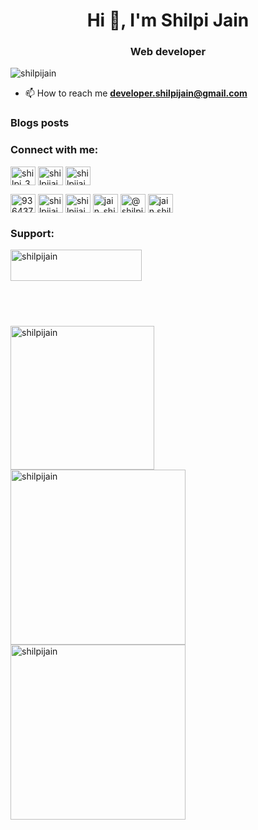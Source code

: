<h1 align="center">Hi 👋, I'm Shilpi Jain</h1>
<h3 align="center">Web developer</h3>

<p align="left"> <img src="https://komarev.com/ghpvc/?username=shilpijain&label=Profile%20views&color=0e75b6&style=flat" alt="shilpijain" /> </p>



- 📫 How to reach me **developer.shilpijain@gmail.com**

### Blogs posts
<!-- BLOG-POST-LIST:START -->
<!-- BLOG-POST-LIST:END -->

<h3 align="left">Connect with me:</h3>
<p align="left">
<a href="https://codepen.io/shilpi_328" target="blank"><img align="center" src="https://raw.githubusercontent.com/rahuldkjain/github-profile-readme-generator/master/src/images/icons/Social/codepen.svg" alt="shilpi_328" height="30" width="40" /></a>
<a href="https://dev.to/shilpijain" target="blank"><img align="center" src="https://raw.githubusercontent.com/rahuldkjain/github-profile-readme-generator/master/src/images/icons/Social/devto.svg" alt="shilpijain" height="30" width="40" /></a>
<a href="https://twitter.com/shilpijain_" target="blank"><img align="center" src="https://raw.githubusercontent.com/rahuldkjain/github-profile-readme-generator/master/src/images/icons/Social/twitter.svg" alt="shilpijain_" height="30" width="40" /></a>

<a href="https://stackoverflow.com/users/9364374/shilpi-jain" target="blank"><img align="center" src="https://raw.githubusercontent.com/rahuldkjain/github-profile-readme-generator/master/src/images/icons/Social/stack-overflow.svg" alt="9364374/shilpi-jain" height="30" width="40" /></a>
<a href="https://codesandbox.com/shilpijain" target="blank"><img align="center" src="https://raw.githubusercontent.com/rahuldkjain/github-profile-readme-generator/master/src/images/icons/Social/codesandbox.svg" alt="shilpijain" height="30" width="40" /></a>
<a href="https://dribbble.com/shilpijain" target="blank"><img align="center" src="https://raw.githubusercontent.com/rahuldkjain/github-profile-readme-generator/master/src/images/icons/Social/dribbble.svg" alt="shilpijain" height="30" width="40" /></a>
<a href="https://www.behance.net/jain_shilpi" target="blank"><img align="center" src="https://raw.githubusercontent.com/rahuldkjain/github-profile-readme-generator/master/src/images/icons/Social/behance.svg" alt="jain_shilpi" height="30" width="40" /></a>
<a href="https://medium.com/@shilpijain" target="blank"><img align="center" src="https://raw.githubusercontent.com/rahuldkjain/github-profile-readme-generator/master/src/images/icons/Social/medium.svg" alt="@shilpijain" height="30" width="40" /></a>
<a href="https://www.hackerrank.com/jain.shilpi733" target="blank"><img align="center" src="https://raw.githubusercontent.com/rahuldkjain/github-profile-readme-generator/master/src/images/icons/Social/hackerrank.svg" alt="jain.shilpi733" height="30" width="40" /></a>
</p>

<h3 align="left">Support:</h3>
<p style="height:40px">
  <a href="https://www.buymeacoffee.com/shilpijain"> <img align="left" src="https://cdn.buymeacoffee.com/buttons/v2/default-yellow.png" height="50" width="210" alt="shilpijain" /></a>
</p>


<!-- <p align="left"> <a href="https://github.com/ryo-ma/github-profile-trophy"><img src="https://github-profile-trophy.vercel.app/?username=shilpijain" alt="shilpijain" /></a> </p> -->
<p>
  <br/>
<br/>
  <br/>
<br/>
  <img width="230px" align="left" src="https://github-readme-stats.vercel.app/api/top-langs?username=shilpijain&show_icons=true&locale=en&layout=compact" alt="shilpijain" />
  <img width="280px" align="center" src="https://github-readme-stats.vercel.app/api?username=shilpijain&show_icons=true&locale=en" alt="shilpijain" />
  <img width="280px" align="center" src="https://github-readme-streak-stats.herokuapp.com/?user=shilpijain&" alt="shilpijain" />
</p>

